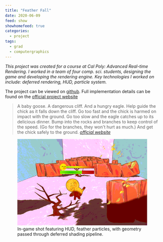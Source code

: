 ```yaml
---
title: "Feather Fall"
date: 2020-06-09
feed: show
showhomefeed: true
categories:
  - project
tags:
  - grad
  - computergraphics
---
```


_This project was created for a course at Cal Poly: Advanced Real-time Rendering. I worked in a team of four comp. sci. students, designing the game and developing the rendering engine. Key technologies I worked on include: deferred rendering, HUD, particle system._

The project can be viewed on [github](https://github.com/jjohn163/Lab1). Full implementation details can be found on the [official project website](https://jjohn163.github.io/Lab1/index.html)

> A baby goose. A dangerous cliff. And a hungry eagle.
> Help guide the chick as it falls down the cliff. Go too fast and the chick is harmed on impact with the ground. Go too slow and the eagle catches up to its delicious dinner. Bump into the rocks and branches to keep control of the speed. (Go for the branches, they won't hurt as much.) And get the chick safely to the ground.
> <cite><a href="https://jjohn163.github.io/Lab1/index.html">official website</a></cite>

<figure>
    <a href="/assets/images/calpoly/csc476_feather_fall.png"><img src="/assets/images/calpoly/csc476_feather_fall.png"></a>
	<figcaption>In-game shot featuring HUD, feather particles, with geometry passed through deferred shading pipeline.</figcaption>
</figure>